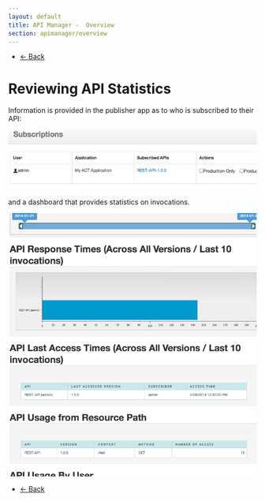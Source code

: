 ```yaml
---
layout: default
title: API Manager -  Overview
section: apimanager/overview
---
```

  
<ul class="pager">
  <li class="previous"><a href="/apimanager/overview">&larr; Back</a></li>
</ul>

# Reviewing API Statistics

Information is provided in the publisher app as to who is subscribed to their API:

![Subscribers](img/stats-service-subscribers.png "Subscribers")

and a dashboard that provides statistics on invocations.

![Stats](img/stats-service-stats.png "Stats")

<ul class="pager">
  <li class="previous"><a href="/apimanager/overview">&larr; Back</a></li>
</ul>